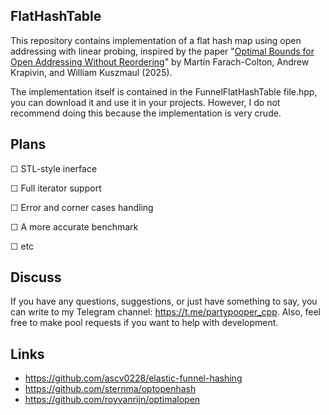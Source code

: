 ## FlatHashTable
This repository contains implementation of a flat hash map using open addressing with linear probing, inspired by the paper "[Optimal Bounds for Open Addressing Without Reordering](https://arxiv.org/pdf/2501.02305)" by Martín Farach-Colton, Andrew Krapivin, and William Kuszmaul (2025).

The implementation itself is contained in the FunnelFlatHashTable file.hpp, you can download it and use it in your projects. However, I do not recommend doing this because the implementation is very crude.

## Plans
&#x2610; STL-style inerface

&#x2610; Full iterator support

&#x2610; Error and corner cases handling

&#x2610; A more accurate benchmark

&#x2610; etc

## Discuss
If you have any questions, suggestions, or just have something to say, you can write to my Telegram channel: https://t.me/partypooper_cpp. Also, feel free to make pool requests if you want to help with development.

## Links
* https://github.com/ascv0228/elastic-funnel-hashing
* https://github.com/sternma/optopenhash
* https://github.com/royvanrijn/optimalopen
